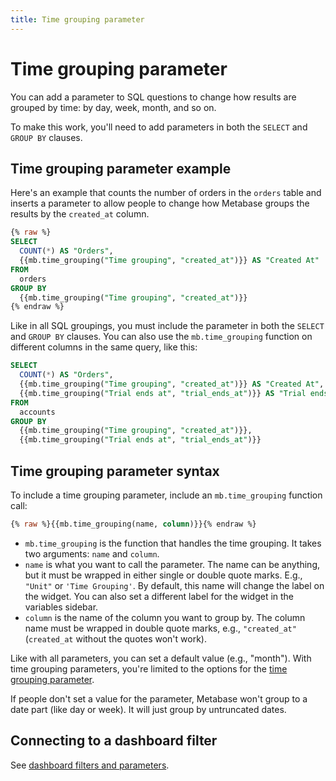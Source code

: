 ```yaml
---
title: Time grouping parameter
---
```


# Time grouping parameter

You can add a parameter to SQL questions to change how results are grouped by time: by day, week, month, and so on.

To make this work, you'll need to add parameters in both the `SELECT` and `GROUP BY` clauses.

## Time grouping parameter example

Here's an example that counts the number of orders in the `orders` table and inserts a parameter to allow people to change how Metabase groups the results by the `created_at` column.

```sql
{% raw %}
SELECT
  COUNT(*) AS "Orders",
  {{mb.time_grouping("Time grouping", "created_at")}} AS "Created At"
FROM
  orders
GROUP BY
  {{mb.time_grouping("Time grouping", "created_at")}}
{% endraw %}
```

Like in all SQL groupings, you must include the parameter in both the `SELECT` and `GROUP BY` clauses. You can also use the `mb.time_grouping` function on different columns in the same query, like this:

```sql
SELECT
  COUNT(*) AS "Orders",
  {{mb.time_grouping("Time grouping", "created_at")}} AS "Created At",
  {{mb.time_grouping("Trial ends at", "trial_ends_at")}} AS "Trial ends at"
FROM
  accounts
GROUP BY
  {{mb.time_grouping("Time grouping", "created_at")}},
  {{mb.time_grouping("Trial ends at", "trial_ends_at")}}
```

## Time grouping parameter syntax

To include a time grouping parameter, include an `mb.time_grouping` function call:

```sql
{% raw %}{{mb.time_grouping(name, column)}}{% endraw %}
```

- `mb.time_grouping` is the function that handles the time grouping. It takes two arguments: `name` and `column`.
- `name` is what you want to call the parameter. The name can be anything, but it must be wrapped in either single or double quote marks. E.g., `"Unit"` or `'Time Grouping'`. By default, this name will change the label on the widget. You can also set a different label for the widget in the variables sidebar.
- `column` is the name of the column you want to group by. The column name must be wrapped in double quote marks, e.g., `"created_at"` (`created_at` without the quotes won't work).

Like with all parameters, you can set a default value (e.g., "month"). With time grouping parameters, you're limited to the options for the [time grouping parameter](../../dashboards/filters.md#time-grouping-parameter).

If people don't set a value for the parameter, Metabase won't group to a date part (like day or week). It will just group by untruncated dates.

## Connecting to a dashboard filter

See [dashboard filters and parameters](../../dashboards/filters.md).
